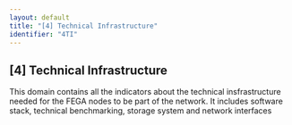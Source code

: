 ```yaml
---
layout: default
title: "[4] Technical Infrastructure"
identifier: "4TI"
---
```


## [4] Technical Infrastructure

This domain contains all the indicators about the technical insfrastructure needed for the FEGA nodes to be part of the network. It includes software stack, technical benchmarking, storage system and network interfaces
